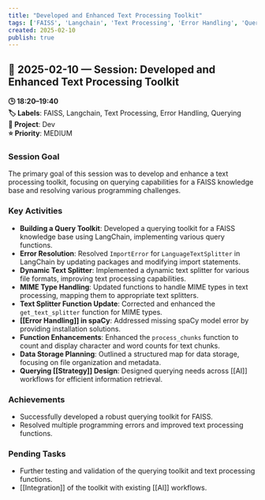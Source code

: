 ```yaml
---
title: "Developed and Enhanced Text Processing Toolkit"
tags: ['FAISS', 'Langchain', 'Text Processing', 'Error Handling', 'Querying']
created: 2025-02-10
publish: true
---
```


## 📅 2025-02-10 — Session: Developed and Enhanced Text Processing Toolkit

**🕒 18:20–19:40**  
**🏷️ Labels**: FAISS, Langchain, Text Processing, Error Handling, Querying  
**📂 Project**: Dev  
**⭐ Priority**: MEDIUM  


### Session Goal
The primary goal of this session was to develop and enhance a text processing toolkit, focusing on querying capabilities for a FAISS knowledge base and resolving various programming challenges.

### Key Activities
- **Building a Query Toolkit**: Developed a querying toolkit for a FAISS knowledge base using LangChain, implementing various query functions.
- **Error Resolution**: Resolved `ImportError` for `LanguageTextSplitter` in LangChain by updating packages and modifying import statements.
- **Dynamic Text Splitter**: Implemented a dynamic text splitter for various file formats, improving text processing capabilities.
- **MIME Type Handling**: Updated functions to handle MIME types in text processing, mapping them to appropriate text splitters.
- **Text Splitter Function Update**: Corrected and enhanced the `get_text_splitter` function for MIME types.
- **[[Error Handling]] in spaCy**: Addressed missing spaCy model error by providing installation solutions.
- **Function Enhancements**: Enhanced the `process_chunks` function to count and display character and word counts for text chunks.
- **Data Storage Planning**: Outlined a structured map for data storage, focusing on file organization and metadata.
- **Querying [[Strategy]] Design**: Designed querying needs across [[AI]] workflows for efficient information retrieval.

### Achievements
- Successfully developed a robust querying toolkit for FAISS.
- Resolved multiple programming errors and improved text processing functions.

### Pending Tasks
- Further testing and validation of the querying toolkit and text processing functions.
- [[Integration]] of the toolkit with existing [[AI]] workflows.

